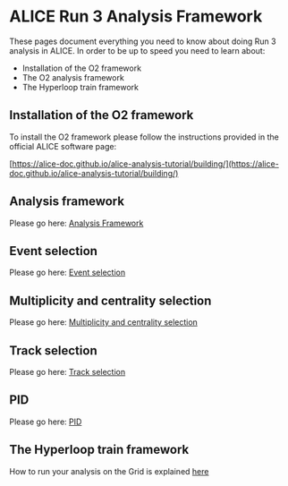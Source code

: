 # ALICE Run 3 Analysis Framework

These pages document everything you need to know about doing Run 3 analysis in ALICE. In order to be up to speed you need to learn about:
* Installation of the O2 framework
* The O2 analysis framework
* The Hyperloop train framework

## Installation of the O2 framework

To install the O2 framework please follow the instructions provided in the official ALICE software page:

[https://alice-doc.github.io/alice-analysis-tutorial/building/](https://alice-doc.github.io/alice-analysis-tutorial/building/)

## Analysis framework

Please go here: [Analysis Framework](framework.md)

## Event selection

Please go here: [Event selection](evsel.md)

## Multiplicity and centrality selection

Please go here: [Multiplicity and centrality selection](mult.md)

## Track selection

Please go here: [Track selection](tracksel.md)

## PID

Please go here: [PID](pid.md)

## The Hyperloop train framework

How to run your analysis on the Grid is explained [here](hyperloop.md)
